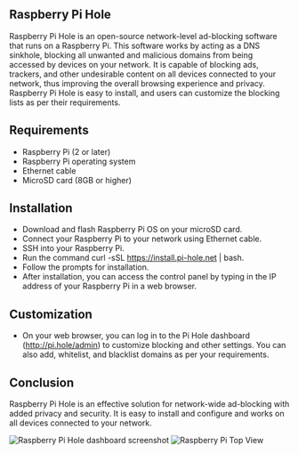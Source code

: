 Raspberry Pi Hole
-------------------
Raspberry Pi Hole is an open-source network-level ad-blocking software that runs on a Raspberry Pi. This software works by acting as a DNS sinkhole, blocking all unwanted and malicious domains from being accessed by devices on your network. It is capable of blocking ads, trackers, and other undesirable content on all devices connected to your network, thus improving the overall browsing experience and privacy. Raspberry Pi Hole is easy to install, and users can customize the blocking lists as per their requirements.

Requirements
---------------
-   Raspberry Pi (2 or later)
-   Raspberry Pi operating system
-   Ethernet cable
-   MicroSD card (8GB or higher)

Installation
---------------
- Download and flash Raspberry Pi OS on your microSD card.
- Connect your Raspberry Pi to your network using Ethernet cable.
- SSH into your Raspberry Pi.
- Run the command curl -sSL https://install.pi-hole.net | bash.
- Follow the prompts for installation.
- After installation, you can access the control panel by typing in the IP address of your Raspberry Pi in a web browser.

Customization
----------------------------------
- On your web browser, you can log in to the Pi Hole dashboard (http://pi.hole/admin) to customize blocking and other settings. You can also add, whitelist, and blacklist domains as per your requirements.

Conclusion
----------------------------------
Raspberry Pi Hole is an effective solution for network-wide ad-blocking with added privacy and security. It is easy to install and configure and works on all devices connected to your network.


![Raspberry Pi Hole dashboard screenshot](https://connortumbleson.com/content/images/2024/03/pi-dashboard.png)
![Raspberry Pi Top View](https://cdn-learn.adafruit.com/assets/assets/000/017/949/medium800/raspberry_pi_top.jpg?1405287201)

